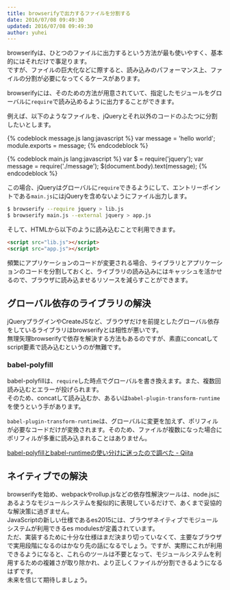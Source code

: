 ```yaml
---
title: browserifyで出力するファイルを分割する
date: 2016/07/08 09:49:30
updated: 2016/07/08 09:49:30
author: yuhei
---
```

browserifyは、ひとつのファイルに出力するという方法が最も使いやすく、基本的にはそれだけで事足ります。  
ですが、ファイルの巨大化などに際すると、読み込みのパフォーマンス上、ファイルの分割が必要になってくるケースがあります。

<!-- more -->

browserifyには、そのための方法が用意されていて、指定したモジュールをグローバルに`require`で読み込めるように出力することができます。

例えば、以下のようなファイルを、jQueryとそれ以外のコードのふたつに分割したいとします。

{% codeblock message.js lang:javascript %}
var message = 'hello world';
module.exports = message;
{% endcodeblock %}

{% codeblock main.js lang:javascript %}
var $ = require('jquery');
var message = require('./message');
$(document.body).text(message);
{% endcodeblock %}

この場合、jQueryはグローバルに`require`できるようにして、エントリーポイントである`main.js`にはjQueryを含めないようにファイル出力します。

```bash
$ browserify --require jquery > lib.js
$ browserify main.js --external jquery > app.js
```

そして、HTMLから以下のように読み込むことで利用できます。

```html
<script src="lib.js"></script>
<script src="app.js"></script>
```

頻繁にアプリケーションのコードが変更される場合、ライブラリとアプリケーションのコードを分割しておくと、ライブラリの読み込みにはキャッシュを活かせるので、ブラウザに読み込ませるリソースを減らすことができます。

## グローバル依存のライブラリの解決

jQueryプラグインやCreateJSなど、ブラウザだけを前提としたグローバル依存をしているライブラリはbrowserifyとは相性が悪いです。  
無理矢理browserifyで依存を解決する方法もあるのですが、素直にconcatしてscript要素で読み込むというのが無難です。

### babel-polyfill

babel-polyfillは、`require`した時点でグローバルを書き換えます。また、複数回読み込むとエラーが投げられます。  
そのため、concatして読み込むか、あるいは`babel-plugin-transform-runtime`を使うという手があります。

`babel-plugin-transform-runtime`は、グローバルに変更を加えず、ポリフィルが必要なコードだけが変換されます。そのため、ファイルが複数になった場合にポリフィルが多重に読み込まれることはありません。

[babel-polyfillとbabel-runtimeの使い分けに迷ったので調べた - Qiita](http://qiita.com/inuscript/items/d2a9d5d4daedaacff924)

## ネイティブでの解決

browserifyを始め、webpackやrollup.jsなどの依存性解決ツールは、node.jsにあるようなモジュールシステムを擬似的に表現しているだけで、あくまで妥協的な解決策に過ぎません。  
JavaScriptの新しい仕様であるes2015には、ブラウザネイティブでモジュールシステムが利用できるes modulesが定義されています。  
ただ、実装するために十分な仕様はまだ決まり切っていなくて、主要なブラウザで実用段階になるのはかなり先の話になるでしょう。ですが、実際にこれが利用できるようになると、これらのツールは不要となって、モジュールシステムを利用するための複雑さが取り除かれ、より正しくファイルが分割できるようになるはずです。  
未来を信じて期待しましょう。
